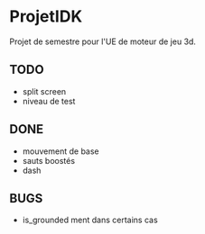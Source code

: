 # ProjetIDK

Projet de semestre pour l'UE de moteur de jeu 3d.

## TODO
- split screen
- niveau de test

## DONE
- mouvement de base
- sauts boostés
- dash

## BUGS
- is_grounded ment dans certains cas

